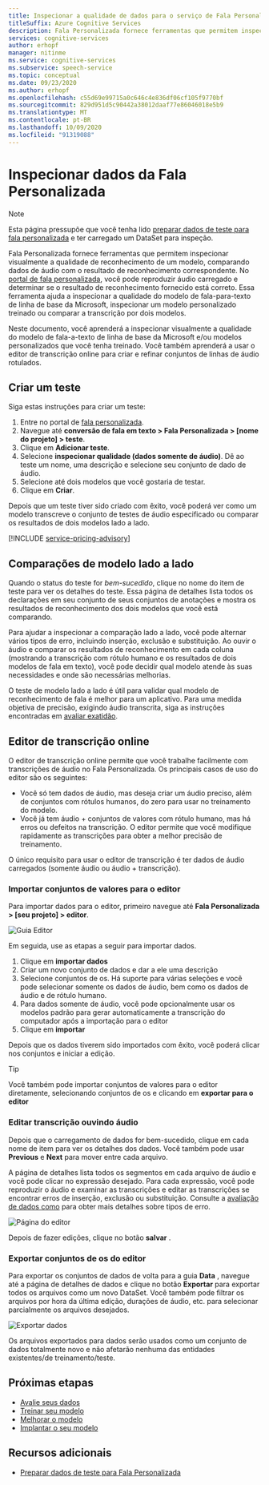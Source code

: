 ```yaml
---
title: Inspecionar a qualidade de dados para o serviço de Fala Personalizada-fala
titleSuffix: Azure Cognitive Services
description: Fala Personalizada fornece ferramentas que permitem inspecionar visualmente a qualidade de reconhecimento de um modelo, comparando dados de áudio com o resultado de reconhecimento correspondente. Você pode reproduzir áudio carregado e determinar se o resultado de reconhecimento fornecido está correto.
services: cognitive-services
author: erhopf
manager: nitinme
ms.service: cognitive-services
ms.subservice: speech-service
ms.topic: conceptual
ms.date: 09/23/2020
ms.author: erhopf
ms.openlocfilehash: c55d69e99715a0c646c4e836df06cf105f9770bf
ms.sourcegitcommit: 829d951d5c90442a38012daaf77e86046018e5b9
ms.translationtype: MT
ms.contentlocale: pt-BR
ms.lasthandoff: 10/09/2020
ms.locfileid: "91319088"
---
```

# <a name="inspect-custom-speech-data"></a>Inspecionar dados da Fala Personalizada

> [!NOTE]
> Esta página pressupõe que você tenha lido [preparar dados de teste para fala personalizada](how-to-custom-speech-test-data.md) e ter carregado um DataSet para inspeção.

Fala Personalizada fornece ferramentas que permitem inspecionar visualmente a qualidade de reconhecimento de um modelo, comparando dados de áudio com o resultado de reconhecimento correspondente. No [portal de fala personalizada](https://speech.microsoft.com/customspeech), você pode reproduzir áudio carregado e determinar se o resultado de reconhecimento fornecido está correto. Essa ferramenta ajuda a inspecionar a qualidade do modelo de fala-para-texto de linha de base da Microsoft, inspecionar um modelo personalizado treinado ou comparar a transcrição por dois modelos.

Neste documento, você aprenderá a inspecionar visualmente a qualidade do modelo de fala-a-texto de linha de base da Microsoft e/ou modelos personalizados que você tenha treinado. Você também aprenderá a usar o editor de transcrição online para criar e refinar conjuntos de linhas de áudio rotulados.

## <a name="create-a-test"></a>Criar um teste

Siga estas instruções para criar um teste:

1. Entre no portal de [fala personalizada](https://speech.microsoft.com/customspeech).
2. Navegue até **conversão de fala em texto > Fala Personalizada > [nome do projeto] > teste**.
3. Clique em **Adicionar teste**.
4. Selecione **inspecionar qualidade (dados somente de áudio)**. Dê ao teste um nome, uma descrição e selecione seu conjunto de dado de áudio.
5. Selecione até dois modelos que você gostaria de testar.
6. Clique em **Criar**.

Depois que um teste tiver sido criado com êxito, você poderá ver como um modelo transcreve o conjunto de testes de áudio especificado ou comparar os resultados de dois modelos lado a lado.

[!INCLUDE [service-pricing-advisory](includes/service-pricing-advisory.md)]

## <a name="side-by-side-model-comparisons"></a>Comparações de modelo lado a lado

Quando o status do teste for _bem-sucedido_, clique no nome do item de teste para ver os detalhes do teste. Essa página de detalhes lista todos os declarações em seu conjunto de seus conjuntos de anotações e mostra os resultados de reconhecimento dos dois modelos que você está comparando.

Para ajudar a inspecionar a comparação lado a lado, você pode alternar vários tipos de erro, incluindo inserção, exclusão e substituição. Ao ouvir o áudio e comparar os resultados de reconhecimento em cada coluna (mostrando a transcrição com rótulo humano e os resultados de dois modelos de fala em texto), você pode decidir qual modelo atende às suas necessidades e onde são necessárias melhorias.

O teste de modelo lado a lado é útil para validar qual modelo de reconhecimento de fala é melhor para um aplicativo. Para uma medida objetiva de precisão, exigindo áudio transcrita, siga as instruções encontradas em [avaliar exatidão](how-to-custom-speech-evaluate-data.md).

## <a name="online-transcription-editor"></a>Editor de transcrição online

O editor de transcrição online permite que você trabalhe facilmente com transcrições de áudio no Fala Personalizada. Os principais casos de uso do editor são os seguintes: 

* Você só tem dados de áudio, mas deseja criar um áudio preciso, além de conjuntos com rótulos humanos, do zero para usar no treinamento do modelo.
* Você já tem áudio + conjuntos de valores com rótulo humano, mas há erros ou defeitos na transcrição. O editor permite que você modifique rapidamente as transcrições para obter a melhor precisão de treinamento.

O único requisito para usar o editor de transcrição é ter dados de áudio carregados (somente áudio ou áudio + transcrição).

### <a name="import-datasets-to-editor"></a>Importar conjuntos de valores para o editor

Para importar dados para o editor, primeiro navegue até **Fala Personalizada > [seu projeto] > editor**.

![Guia Editor](media/custom-speech/custom-speech-editor-detail.png)

Em seguida, use as etapas a seguir para importar dados.

1. Clique em **importar dados**
1. Criar um novo conjunto de dados e dar a ele uma descrição
1. Selecione conjuntos de os. Há suporte para várias seleções e você pode selecionar somente os dados de áudio, bem como os dados de áudio e de rótulo humano.
1. Para dados somente de áudio, você pode opcionalmente usar os modelos padrão para gerar automaticamente a transcrição do computador após a importação para o editor
1. Clique em **importar**

Depois que os dados tiverem sido importados com êxito, você poderá clicar nos conjuntos e iniciar a edição.

> [!TIP]
> Você também pode importar conjuntos de valores para o editor diretamente, selecionando conjuntos de os e clicando em **exportar para o editor**

### <a name="edit-transcription-by-listening-to-audio"></a>Editar transcrição ouvindo áudio

Depois que o carregamento de dados for bem-sucedido, clique em cada nome de item para ver os detalhes dos dados. Você também pode usar **Previous** e **Next** para mover entre cada arquivo.

A página de detalhes lista todos os segmentos em cada arquivo de áudio e você pode clicar no expressão desejado. Para cada expressão, você pode reproduzir o áudio e examinar as transcrições e editar as transcrições se encontrar erros de inserção, exclusão ou substituição. Consulte a [avaliação de dados como](how-to-custom-speech-evaluate-data.md) para obter mais detalhes sobre tipos de erro.

![Página do editor](media/custom-speech/custom-speech-editor.png)

Depois de fazer edições, clique no botão **salvar** .

### <a name="export-datasets-from-the-editor"></a>Exportar conjuntos de os do editor

Para exportar os conjuntos de dados de volta para a guia **Data** , navegue até a página de detalhes de dados e clique no botão **Exportar** para exportar todos os arquivos como um novo DataSet. Você também pode filtrar os arquivos por hora da última edição, durações de áudio, etc. para selecionar parcialmente os arquivos desejados. 

![Exportar dados](media/custom-speech/custom-speech-editor-export.png)

Os arquivos exportados para dados serão usados como um conjunto de dados totalmente novo e não afetarão nenhuma das entidades existentes/de treinamento/teste.

## <a name="next-steps"></a>Próximas etapas

- [Avalie seus dados](how-to-custom-speech-evaluate-data.md)
- [Treinar seu modelo](how-to-custom-speech-train-model.md)
- [Melhorar o modelo](how-to-custom-speech-improve-accuracy.md)
- [Implantar o seu modelo](how-to-custom-speech-deploy-model.md)

## <a name="additional-resources"></a>Recursos adicionais

- [Preparar dados de teste para Fala Personalizada](how-to-custom-speech-test-data.md)
